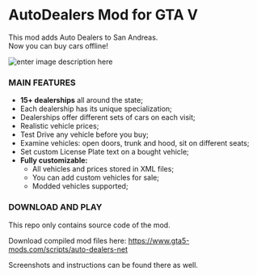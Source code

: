 
# AutoDealers Mod for GTA V

This mod adds Auto Dealers to San Andreas.  
Now you can buy cars offline!  

![enter image description here](https://img.gta5-mods.com/q85-w800/images/auto-dealers-net/f7adb5-a176a9-20180922163917_1.jpg)
   
### MAIN FEATURES

 - **15+ dealerships**  all around the state;
 - Each dealership has its unique specialization;
 - Dealerships offer different sets of cars on each visit;
 - Realistic vehicle prices;
 - Test Drive any vehicle before you buy;
 - Examine vehicles: open doors, trunk and hood, sit on different seats;
 - Set custom License Plate text on a bought vehicle;
 - **Fully customizable:**
     -   All vehicles and prices stored in XML files;
    -   You can add custom vehicles for sale;
    -   Modded vehicles supported;
    
### DOWNLOAD AND PLAY

This repo only contains source code of the mod.
  
Download compiled mod files here: https://www.gta5-mods.com/scripts/auto-dealers-net

Screenshots and instructions can be found there as well.
